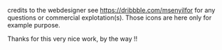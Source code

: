 credits to the webdesigner  see https://dribbble.com/msenyilfor for any questions or commercial explotation(s).
Those icons are here only for example purpose.

Thanks for this very nice work, by the way !!
